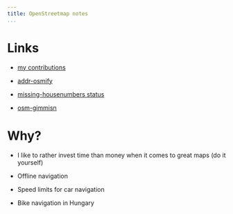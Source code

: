 ```yaml
---
title: OpenStreetmap notes
...
```


# Links

- [my contributions](https://www.openstreetmap.org/user/vmiklos)

- [addr-osmify](https://share.vmiklos.hu/pages/addr-osmify/)

- [missing-housenumbers status](https://vmiklos.hu/osm/missing-housenumbers/)

- [osm-gimmisn](https://osm-gimmisn.vmiklos.hu/)

# Why?

- I like to rather invest time than money when it comes to great maps (do it
  yourself)

- Offline navigation

- Speed limits for car navigation

- Bike navigation in Hungary
